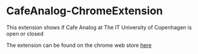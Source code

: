 # CafeAnalog-ChromeExtension
This extension shows if Cafe Analog at The IT University of Copenhagen is open or closed

The extension can be found on the chrome web store [here](https://chrome.google.com/webstore/detail/caf%C3%A9-analog/naehinklfcgndjbablgbgphpnpgllhal "Cafe Analog Chrome extension Store Link")
